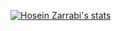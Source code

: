 [![Hosein Zarrabi's stats](https://github-readme-stats.vercel.app/api?username=HoseinZarrabi&show_icons=true&theme=vue-dark&count_private=true)](https://github.com/anuraghazra/github-readme-stats)

<!--
**HoseinZarrabi/HoseinZarrabi** is a ✨ _special_ ✨ repository because its `README.md` (this file) appears on your GitHub profile.

Here are some ideas to get you started:

- 🔭 I’m currently working on ...
- 🌱 I’m currently learning ...
- 👯 I’m looking to collaborate on ...
- 🤔 I’m looking for help with ...
- 💬 Ask me about ...
- 📫 How to reach me: ...
- 😄 Pronouns: ...
- ⚡ Fun fact: ...
-->
